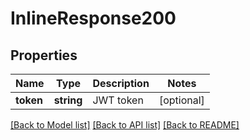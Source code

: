 # InlineResponse200

## Properties
Name | Type | Description | Notes
------------ | ------------- | ------------- | -------------
**token** | **string** | JWT token | [optional] 

[[Back to Model list]](../../README.md#documentation-for-models) [[Back to API list]](../../README.md#documentation-for-api-endpoints) [[Back to README]](../../README.md)

